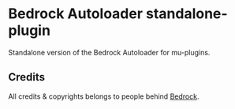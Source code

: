 # Bedrock Autoloader standalone-plugin

Standalone version of the Bedrock Autoloader for mu-plugins.

## Credits
All credits & copyrights belongs to people behind [Bedrock](https://github.com/roots/bedrock).
